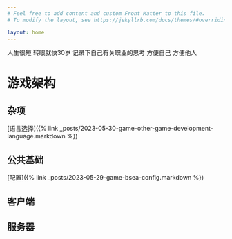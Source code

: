 ```yaml
---
# Feel free to add content and custom Front Matter to this file.
# To modify the layout, see https://jekyllrb.com/docs/themes/#overriding-theme-defaults

layout: home
---
```


 人生很短 转眼就快30岁 记录下自己有关职业的思考 方便自己 方便他人 

# 游戏架构

## 杂项
   [语言选择]({% link _posts/2023-05-30-game-other-game-development-language.markdown %})
## 公共基础 
   
   [配置]({% link _posts/2023-05-29-game-bsea-config.markdown %})
   
## 客户端

## 服务器
